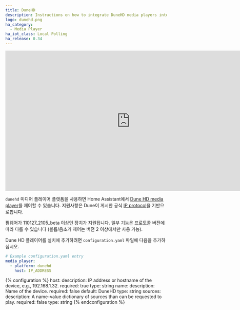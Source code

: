 ```yaml
---
title: DuneHD
description: Instructions on how to integrate DuneHD media players into Home Assistant.
logo: dunehd.png
ha_category:
  - Media Player
ha_iot_class: Local Polling
ha_release: 0.34
---
```


<div class='videoWrapper'>
<iframe width="776" height="437" src="https://www.youtube.com/embed/cWatz70P_pg" frameborder="0" allow="accelerometer; autoplay; encrypted-media; gyroscope; picture-in-picture" allowfullscreen></iframe>
</div>

`dunehd` 미디어 플레이어 플랫폼을 사용하면 Home Assistant에서 [Dune HD media player](https://dune-hd.com/eng/products/full_hd_media_players)를 제어할 수 있습니다. 지원사항은 Dune이 게시한 공식 [IP protocol](https://dune-hd.com/support/ip_control/dune_ip_control_overview.txt)을 기반으로합니다.

펌웨어가 110127_2105_beta 이상인 장치가 지원됩니다. 일부 기능은 프로토콜 버전에 따라 다를 수 있습니다 (볼륨/음소거 제어는 버전 2 이상에서만 사용 가능).

Dune HD 플레이어를 설치에 추가하려면 `configuration.yaml` 파일에 다음을 추가하십시오.

```yaml
# Example configuration.yaml entry
media_player:
  - platform: dunehd
    host: IP_ADDRESS
```

{% configuration %}
host:
  description: IP address or hostname of the device, e.g., 192.168.1.32.
  required: true
  type: string
name:
  description: Name of the device.
  required: false
  default: DuneHD
  type: string
sources:
  description: A name-value dictionary of sources than can be requested to play.
  required: false
  type: string
{% endconfiguration %}
